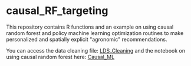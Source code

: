 # causal_RF_targeting
This repository contains R functions and an example on using causal random forest and policy machine learning optimization routines to make personalized and spatially explicit "agronomic" recommendations. 

You can access the data cleaning file: <a href="https://github.com/EiA2030-ex-ante/causal_RF_targeting/blob/main/LDS_cleaning_wheat_public.md" target="_blank"> LDS_Cleaning</a> and the notebook on using causal random forest here: <a href="https://github.com/EiA2030-ex-ante/causal_RF_targeting/blob/main/Causal_RF_policy_learning_wheat_sowing_public.md" target="_blank"> Causal_ML</a>
